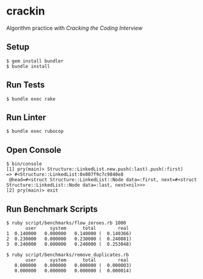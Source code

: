 # crackin
Algorithm practice with *Cracking the Coding Interview*

## Setup
```
$ gem install bundler
$ bundle install
```

## Run Tests
```
$ bundle exec rake
```

## Run Linter
```
$ bundle exec rubocop
```

## Open Console
```
$ bin/console
[1] pry(main)> Structure::LinkedList.new.push(:last).push(:first)
=> #<Structure::LinkedList:0x007f9c7c9840e8
 @head=#<struct Structure::LinkedList::Node data=:first, next=#<struct Structure::LinkedList::Node data=:last, next=nil>>>
[2] pry(main)> exit
```

## Run Benchmark Scripts
```
$ ruby script/benchmarks/flow_zeroes.rb 1000
       user     system      total        real
1  0.140000   0.000000   0.140000 (  0.140366)
2  0.230000   0.000000   0.230000 (  0.240081)
3  0.240000   0.000000   0.240000 (  0.253048)

$ ruby script/benchmarks/remove_duplicates.rb
       user     system      total        real
   0.000000   0.000000   0.000000 (  0.000003)
   0.000000   0.000000   0.000000 (  0.000014)
```

